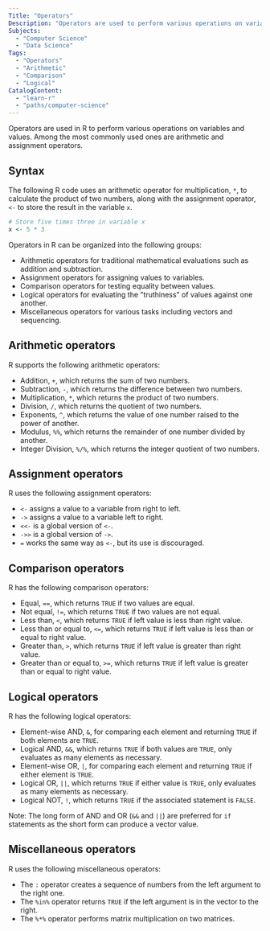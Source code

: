 ```yaml
---
Title: "Operators"
Description: "Operators are used to perform various operations on variables and values."
Subjects:
  - "Computer Science"
  - "Data Science"
Tags:
  - "Operators"
  - "Arithmetic"
  - "Comparison"
  - "Logical"
CatalogContent:
  - "learn-r"
  - "paths/computer-science"
---
```


Operators are used in R to perform various operations on variables and values. Among the most commonly used ones are arithmetic and assignment operators.

## Syntax

The following R code uses an arithmetic operator for multiplication, `*`, to calculate the product of two numbers, along with the assignment operator, `<-` to store the result in the variable `x`.

```r
# Store five times three in variable x
x <- 5 * 3
```

Operators in R can be organized into the following groups:

- Arithmetic operators for traditional mathematical evaluations such as addition and subtraction.
- Assignment operators for assigning values to variables.
- Comparison operators for testing equality between values.
- Logical operators for evaluating the "truthiness" of values against one another.
- Miscellaneous operators for various tasks including vectors and sequencing.

## Arithmetic operators

R supports the following arithmetic operators:

- Addition, `+`, which returns the sum of two numbers.
- Subtraction, `-`, which returns the difference between two numbers.
- Multiplication, `*`, which returns the product of two numbers.
- Division, `/`, which returns the quotient of two numbers.
- Exponents, `^`, which returns the value of one number raised to the power of another.
- Modulus, `%%`, which returns the remainder of one number divided by another.
- Integer Division, `%/%`, which returns the integer quotient of two numbers.

## Assignment operators

R uses the following assignment operators:

- `<-` assigns a value to a variable from right to left.
- `->` assigns a value to a variable left to right.
- `<<-` is a global version of `<-`.
- `->>` is a global version of `->`.
- `=` works the same way as `<-`, but its use is discouraged.

## Comparison operators

R has the following comparison operators:

- Equal, `==`, which returns `TRUE` if two values are equal.
- Not equal, `!=`, which returns `TRUE` if two values are not equal.
- Less than, `<`, which returns `TRUE` if left value is less than right value.
- Less than or equal to, `<=`, which returns `TRUE` if left value is less than or equal to right value.
- Greater than, `>`, which returns `TRUE` if left value is greater than right value.
- Greater than or equal to, `>=`, which returns `TRUE` if left value is greater than or equal to right value.

## Logical operators

R has the following logical operators:

- Element-wise AND, `&`, for comparing each element and returning `TRUE` if both elements are `TRUE`.
- Logical AND, `&&`, which returns `TRUE` if both values are `TRUE`, only evaluates as many elements as necessary.
- Element-wise OR, `|`, for comparing each element and returning `TRUE` if either element is `TRUE`.
- Logical OR, `||`, which returns `TRUE` if either value is `TRUE`, only evaluates as many elements as necessary.
- Logical NOT, `!`, which returns `TRUE` if the associated statement is `FALSE`.

Note: The long form of AND and OR (`&&` and `||`) are preferred for `if` statements as the short form can produce a vector value.

## Miscellaneous operators

R uses the following miscellaneous operators:

- The `:` operator creates a sequence of numbers from the left argument to the right one.
- The `%in%` operator returns `TRUE` if the left argument is in the vector to the right.
- The `%*%` operator performs matrix multiplication on two matrices.
